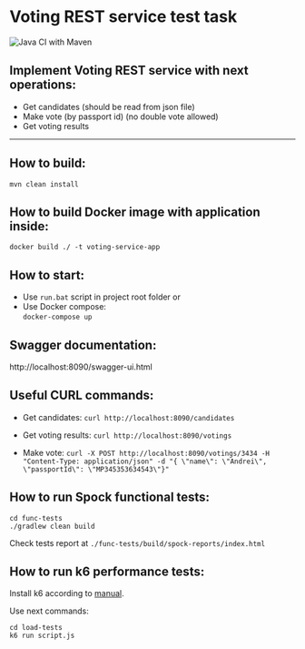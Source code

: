 
# Voting REST service test task
![Java CI with Maven](https://github.com/andrei-punko/voting-service/workflows/Java%20CI%20with%20Maven/badge.svg)

## Implement Voting REST service with next operations:

- Get candidates (should be read from json file)
- Make vote (by passport id) (no double vote allowed)
- Get voting results
---

## How to build:
    mvn clean install

## How to build Docker image with application inside:
    docker build ./ -t voting-service-app

## How to start:
- Use `run.bat` script in project root folder or
- Use Docker compose:  
  `docker-compose up`

## Swagger documentation:
http://localhost:8090/swagger-ui.html

## Useful CURL commands:
- Get candidates:
`curl http://localhost:8090/candidates`

- Get voting results:
`curl http://localhost:8090/votings`

- Make vote:
`curl -X POST http://localhost:8090/votings/3434 -H "Content-Type: application/json" -d "{ \"name\": \"Andrei\", \"passportId\": \"MP345353634543\"}"`

## How to run Spock functional tests:
    cd func-tests
    ./gradlew clean build

Check tests report at `./func-tests/build/spock-reports/index.html`

## How to run k6 performance tests:
Install k6 according to [manual](https://k6.io/docs/getting-started/installation).

Use next commands:
```
cd load-tests
k6 run script.js
```
